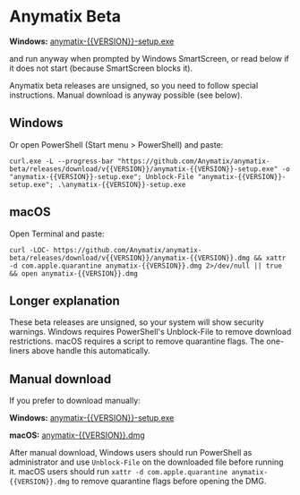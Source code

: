 Anymatix Beta
=============


**Windows:** [anymatix-{{VERSION}}-setup.exe](https://github.com/Anymatix/anymatix-beta/releases/download/v{{VERSION}}/anymatix-{{VERSION}}-setup.exe)

and run anyway when prompted by Windows SmartScreen, or read below if it does not start (because SmartScreen blocks it).

Anymatix beta releases are unsigned, so you need to follow special instructions. Manual download is anyway possible (see below).

Windows
-------


Or open PowerShell (Start menu > PowerShell) and paste:
```
curl.exe -L --progress-bar "https://github.com/Anymatix/anymatix-beta/releases/download/v{{VERSION}}/anymatix-{{VERSION}}-setup.exe" -o "anymatix-{{VERSION}}-setup.exe"; Unblock-File "anymatix-{{VERSION}}-setup.exe"; .\anymatix-{{VERSION}}-setup.exe
```

macOS
-----
Open Terminal and paste:
```
curl -LOC- https://github.com/Anymatix/anymatix-beta/releases/download/v{{VERSION}}/anymatix-{{VERSION}}.dmg && xattr -d com.apple.quarantine anymatix-{{VERSION}}.dmg 2>/dev/null || true && open anymatix-{{VERSION}}.dmg
```

Longer explanation
------------------
These beta releases are unsigned, so your system will show security warnings. Windows requires PowerShell's Unblock-File to remove download restrictions. macOS requires a script to remove quarantine flags. The one-liners above handle this automatically.

Manual download
---------------
If you prefer to download manually:

**Windows:** [anymatix-{{VERSION}}-setup.exe](https://github.com/Anymatix/anymatix-beta/releases/download/v{{VERSION}}/anymatix-{{VERSION}}-setup.exe)

**macOS:** [anymatix-{{VERSION}}.dmg](https://github.com/Anymatix/anymatix-beta/releases/download/v{{VERSION}}/anymatix-{{VERSION}}.dmg)

After manual download, Windows users should run PowerShell as administrator and use `Unblock-File` on the downloaded file before running it. macOS users should run `xattr -d com.apple.quarantine anymatix-{{VERSION}}.dmg` to remove quarantine flags before opening the DMG.